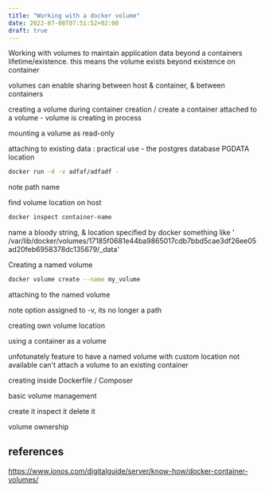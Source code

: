 ```yaml
---
title: "Working with a docker volume"
date: 2022-07-08T07:51:52+02:00
draft: true
---
```


Working with volumes to maintain application data beyond a containers lifetime/existence.
this means the volume exists beyond existence on container

volumes can enable sharing between host & container, & between containers

creating a volume during container creation / create a container attached to a volume - volume is creating in process

mounting a volume as read-only

attaching to existing data : practical use - the postgres database PGDATA location

```zsh
docker run -d -v adfaf/adfadf -
```
note path name

find volume location on host
```zsh
docker inspect container-name
```

name a bloody string, & location specified by docker
something like ' /var/lib/docker/volumes/17185f0681e44ba9865017cdb7bbd5cae3df26ee05ad20feb6958378dc135679/_data'

Creating a named volume
```zsh
docker volume create --name my_volume
```

attaching to the named volume

note option assigned to -v, its no longer a path


creating own volume location

using a container as a volume

unfotunately feature to have a named volume with custom location not available
can't attach a volume to an existing container

creating inside Dockerfile / Composer

basic volume management

create it
inspect it
delete it

volume ownership

## references
<https://www.ionos.com/digitalguide/server/know-how/docker-container-volumes/>
